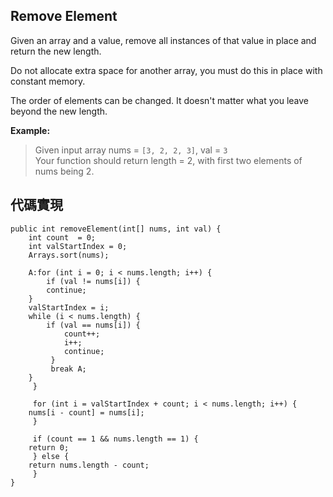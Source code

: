 ## Remove Element

Given an array and a value, remove all instances of that value in place and return the new length.

Do not allocate extra space for another array, you must do this in place with constant memory.

The order of elements can be changed. It doesn't matter what you leave beyond the new length.

**Example:**
> Given input array nums = ``[3, 2, 2, 3]``, val = ``3``   
> Your function should return length = 2, with first two elements of nums being 2.


## 代碼實現

```
public int removeElement(int[] nums, int val) {
    int count  = 0;
    int valStartIndex = 0;
    Arrays.sort(nums);

    A:for (int i = 0; i < nums.length; i++) {
        if (val != nums[i]) {
	    continue;
	}
	valStartIndex = i;
	while (i < nums.length) {
	    if (val == nums[i]) {
	        count++;
	        i++;
	        continue;
	     }
	     break A;
	}
     }

     for (int i = valStartIndex + count; i < nums.length; i++) {
	nums[i - count] = nums[i];
     }

     if (count == 1 && nums.length == 1) {
	return 0;
     } else {
	return nums.length - count;
     }
}
```
